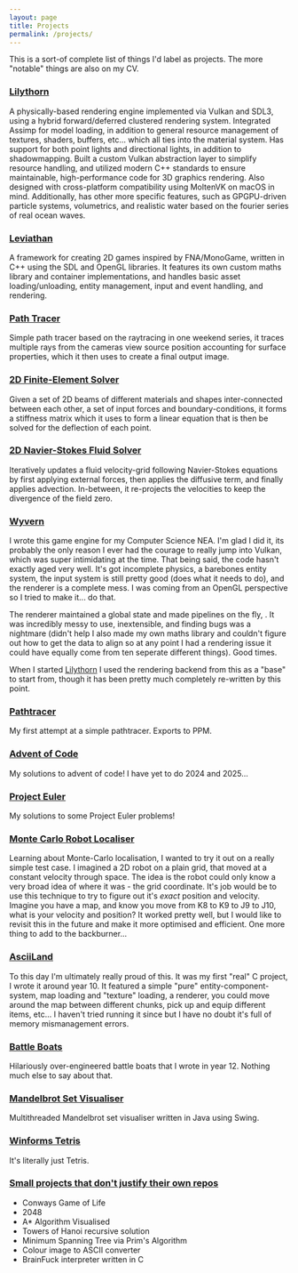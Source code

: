 ```yaml
---
layout: page
title: Projects
permalink: /projects/
---
```


This is a sort-of complete list of things I'd label as projects. The more "notable" things are also on my CV.

### [Lilythorn](https://github.com/kryzp/lilythorn)
A physically-based rendering engine implemented via Vulkan and SDL3, using a hybrid forward/deferred clustered rendering system. Integrated Assimp for model loading, in addition to general resource management of textures, shaders, buffers, etc... which all ties into the material system. Has support for both point lights and directional lights, in addition to shadowmapping. Built a custom Vulkan abstraction layer to simplify resource handling, and utilized modern C++ standards to ensure maintainable, high-performance code for 3D graphics rendering. Also designed with cross-platform compatibility using MoltenVK on macOS in mind. Additionally, has other more specific features, such as GPGPU-driven particle systems, volumetrics, and realistic water based on the fourier series of real ocean waves.

### [Leviathan](https://github.com/kryzp/leviathan)
A framework for creating 2D games inspired by FNA/MonoGame, written in C++ using the SDL and OpenGL libraries. It features its own custom maths library and container implementations, and handles basic asset loading/unloading, entity management, input and event handling, and rendering.

### [Path Tracer](https://github.com/kryzp/pathtracer)
Simple path tracer based on the raytracing in one weekend series, it traces multiple rays from the cameras view source position accounting for surface properties, which it then uses to create a final output image.

### [2D Finite-Element Solver](https://github.com/kryzp/simple-finite-element-solver)
Given a set of 2D beams of different materials and shapes inter-connected between each other, a set of input forces and boundary-conditions, it forms a stiffness matrix which it uses to form a linear equation that is then be solved for the deflection of each point.

### [2D Navier-Stokes Fluid Solver](https://github.com/kryzp/simple-navier-fluid-sim)
Iteratively updates a fluid velocity-grid following Navier-Stokes equations by first applying external forces, then applies the diffusive term, and finally applies advection. In-between, it re-projects the velocities to keep the divergence of the field zero.

### [Wyvern](https://github.com/kryzp/wyvern)
I wrote this game engine for my Computer Science NEA. I'm glad I did it, its probably the only reason I ever had the courage to really jump into Vulkan, which was super intimidating at the time. That being said, the code hasn't exactly aged very well. It's got incomplete physics, a barebones entity system, the input system is still pretty good (does what it needs to do), and the renderer is a complete mess. I was coming from an OpenGL perspective so I tried to make it... do that.

The renderer maintained a global state and made pipelines on the fly, . It was incredibly messy to use, inextensible, and finding bugs was a nightmare (didn't help I also made my own maths library and couldn't figure out how to get the data to align so at any point I had a rendering issue it could have equally come from ten seperate different things). Good times.

When I started [Lilythorn](https://github.com/kryzp/lilythorn) I used the rendering backend from this as a "base" to start from, though it has been pretty much completely re-written by this point.

### [Pathtracer](https://github.com/kryzp/pathtracer)
My first attempt at a simple pathtracer. Exports to PPM.

### [Advent of Code](https://github.com/kryzp/advent-of-code)
My solutions to advent of code! I have yet to do 2024 and 2025...

### [Project Euler](https://github.com/kryzp/project-euler)
My solutions to some Project Euler problems!

### [Monte Carlo Robot Localiser](https://github.com/kryzp/mcl-pos-vel-particle-filter)
Learning about Monte-Carlo localisation, I wanted to try it out on a really simple test case. I imagined a 2D robot on a plain grid, that moved at a constant velocity through space. The idea is the robot could only know a very broad idea of where it was - the grid coordinate. It's job would be to use this technique to try to figure out it's *exact* position and velocity. Imagine you have a map, and know you move from K8 to K9 to J9 to J10, what is your velocity and position? It worked pretty well, but I would like to revisit this in the future and make it more optimised and efficient. One more thing to add to the backburner...

### [AsciiLand](https://github.com/kryzp/AsciiLand-C)
To this day I'm ultimately really proud of this. It was my first "real" C project, I wrote it around year 10. It featured a simple "pure" entity-component-system, map loading and "texture" loading, a renderer, you could move around the map between different chunks, pick up and equip different items, etc... I haven't tried running it since but I have no doubt it's full of memory mismanagement errors.

### [Battle Boats](https://github.com/kryzp/battle-boats)
Hilariously over-engineered battle boats that I wrote in year 12. Nothing much else to say about that.

### [Mandelbrot Set Visualiser](https://github.com/kryzp/mandelbrot)
Multithreaded Mandelbrot set visualiser written in Java using Swing.

### [Winforms Tetris](https://github.com/kryzp/tetris-winforms/tree/main)
It's literally just Tetris.

### [Small projects that don't justify their own repos](https://github.com/kryzp/small-projects)
  - Conways Game of Life
  - 2048
  - A* Algorithm Visualised
  - Towers of Hanoi recursive solution
  - Minimum Spanning Tree via Prim's Algorithm
  - Colour image to ASCII converter
  - BrainFuck interpreter written in C
